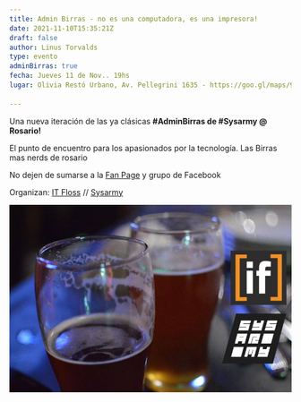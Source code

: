 ```yaml
---
title: Admin Birras - no es una computadora, es una impresora!
date: 2021-11-10T15:35:21Z
draft: false
author: Linus Torvalds
type: evento
adminBirras: true
fecha: Jueves 11 de Nov.. 19hs
lugar: Olivia Restó Urbano, Av. Pellegrini 1635 - https://goo.gl/maps/9Hwd1WS5Tfgv6H3s5

---
```

Una nueva iteración de las ya clásicas **#AdminBirras de #Sysarmy @ Rosario!**

El punto de encuentro para los apasionados por la tecnología. Las Birras mas nerds de rosario

No dejen de sumarse a la [Fan Page](https://www.facebook.com/itfloss) y grupo de Facebook

Organizan:
[IT Floss]( http://itfloss.beer) // [Sysarmy](https://sysarmy.com.ar/)

![IT Floss Admin Birras](/images/it-floss-birras.jpg) 
